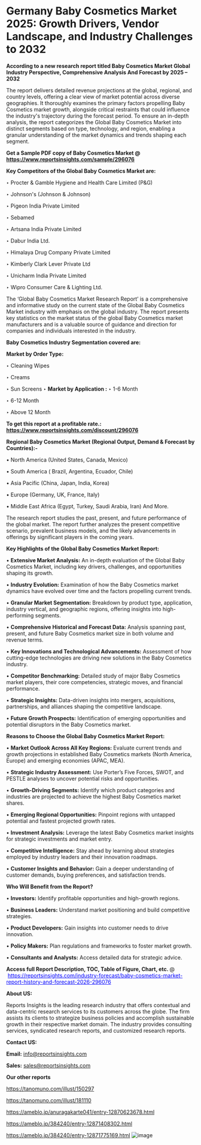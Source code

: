 # Germany Baby Cosmetics Market 2025: Growth Drivers, Vendor Landscape, and Industry Challenges to 2032

<strong>According to a new research report titled Baby Cosmetics Market Global Industry Perspective, Comprehensive Analysis And Forecast by 2025 – 2032</strong>

The report delivers detailed revenue projections at the global, regional, and country levels, offering a clear view of market potential across diverse geographies. It thoroughly examines the primary factors propelling Baby Cosmetics market growth, alongside critical restraints that could influence the industry's trajectory during the forecast period. To ensure an in-depth analysis, the report categorizes the Global Baby Cosmetics Market into distinct segments based on type, technology, and region, enabling a granular understanding of the market dynamics and trends shaping each segment.

<strong>Get a Sample PDF copy of Baby Cosmetics Market </strong><strong>@<a href=https://www.reportsinsights.com/sample/296076 style=color:#0000ff;> https://www.reportsinsights.com/sample/296076</a></strong></font>

<strong>Key Competitors of the Global Baby Cosmetics Market are:</strong>

‣ Procter & Gamble Hygiene and Health Care Limited (P&G)

‣ Johnson&#39;s (Johnson & Johnson)

‣ Pigeon India Private Limited

‣ Sebamed

‣ Artsana India Private Limited

‣ Dabur India Ltd.

‣ Himalaya Drug Company Private Limited

‣ Kimberly Clark Lever Private Ltd

‣ Unicharm India Private Limited

‣ Wipro Consumer Care & Lighting Ltd.

The ‘Global Baby Cosmetics Market Research Report’ is a comprehensive and informative study on the current state of the Global Baby Cosmetics Market industry with emphasis on the global industry. The report presents key statistics on the market status of the global Baby Cosmetics market manufacturers and is a valuable source of guidance and direction for companies and individuals interested in the industry.

<strong>Baby Cosmetics Industry Segmentation covered are:</strong>

<strong>Market by Order Type: </strong>

‣ Cleaning Wipes

‣ Creams

‣ Sun Screens
‣ 
<strong>Market by Application :</strong>
‣ 1-6 Month

‣ 6-12 Month

‣ Above 12 Month

<strong>To get this report at a profitable rate.: <a href=https://www.reportsinsights.com/discount/296076 style=color:#0000ff;>https://www.reportsinsights.com/discount/296076</a></strong></font>

<strong>Regional Baby Cosmetics Market (Regional Output, Demand &amp; Forecast by Countries):-</strong>

• North America (United States, Canada, Mexico)

• South America ( Brazil, Argentina, Ecuador, Chile)

• Asia Pacific (China, Japan, India, Korea)

• Europe (Germany, UK, France, Italy)

• Middle East Africa (Egypt, Turkey, Saudi Arabia, Iran) And More.

The research report studies the past, present, and future performance of the global market. The report further analyzes the present competitive scenario, prevalent business models, and the likely advancements in offerings by significant players in the coming years.

<strong>Key Highlights of the Global Baby Cosmetics Market Report:</strong>

• <strong>Extensive Market Analysis:</strong> An in-depth evaluation of the Global Baby Cosmetics Market, including key drivers, challenges, and opportunities shaping its growth.

• <strong>Industry Evolution:</strong> Examination of how the Baby Cosmetics market dynamics have evolved over time and the factors propelling current trends.

• <strong>Granular Market Segmentation:</strong> Breakdown by product type, application, industry vertical, and geographic regions, offering insights into high-performing segments.

• <strong>Comprehensive Historical and Forecast Data:</strong> Analysis spanning past, present, and future Baby Cosmetics market size in both volume and revenue terms.

• <strong>Key Innovations and Technological Advancements:</strong> Assessment of how cutting-edge technologies are driving new solutions in the Baby Cosmetics industry.

• <strong>Competitor Benchmarking:</strong> Detailed study of major Baby Cosmetics market players, their core competencies, strategic moves, and financial performance.

• <strong>Strategic Insights:</strong> Data-driven insights into mergers, acquisitions, partnerships, and alliances shaping the competitive landscape.

• <strong>Future Growth Prospects:</strong> Identification of emerging opportunities and potential disruptors in the Baby Cosmetics market.

<strong>Reasons to Choose the Global Baby Cosmetics Market Report:</strong>

• <strong>Market Outlook Across All Key Regions:</strong> Evaluate current trends and growth projections in established Baby Cosmetics markets (North America, Europe) and emerging economies (APAC, MEA).

• <strong>Strategic Industry Assessment:</strong> Use Porter’s Five Forces, SWOT, and PESTLE analyses to uncover potential risks and opportunities.

• <strong>Growth-Driving Segments:</strong> Identify which product categories and industries are projected to achieve the highest Baby Cosmetics market shares.

• <strong>Emerging Regional Opportunities:</strong> Pinpoint regions with untapped potential and fastest projected growth rates.

• <strong>Investment Analysis:</strong> Leverage the latest Baby Cosmetics market insights for strategic investments and market entry.

• <strong>Competitive Intelligence:</strong> Stay ahead by learning about strategies employed by industry leaders and their innovation roadmaps.

• <strong>Customer Insights and Behavior:</strong> Gain a deeper understanding of customer demands, buying preferences, and satisfaction trends.

<strong>Who Will Benefit from the Report?</strong>

• <strong>Investors:</strong> Identify profitable opportunities and high-growth regions.

• <strong>Business Leaders:</strong> Understand market positioning and build competitive strategies.

• <strong>Product Developers:</strong> Gain insights into customer needs to drive innovation.

• <strong>Policy Makers:</strong> Plan regulations and frameworks to foster market growth.

• <strong>Consultants and Analysts:</strong> Access detailed data for strategic advice.
</ul>
<strong>Access full Report Description, TOC, Table of Figure, Chart, etc. </strong>@  <a href=https://reportsinsights.com/industry-forecast/baby-cosmetics-market-report-history-and-forecast-2026-296076 style=color:#0000ff;>https://reportsinsights.com/industry-forecast/baby-cosmetics-market-report-history-and-forecast-2026-296076</a></font>

<strong><strong>About US</strong>:</strong>

Reports Insights is the leading research industry that offers contextual and data-centric research services to its customers across the globe. The firm assists its clients to strategize business policies and accomplish sustainable growth in their respective market domain. The industry provides consulting services, syndicated research reports, and customized research reports.

<strong>Contact US:</strong>

<p class=""""><b>Email:</b> <a href=mailto:info@reportsinsights.com>info@reportsinsights.com</a></p>
<p class=""""><b>Sales:</b> <a href=mailto:sales@reportsinsights.com>sales@reportsinsights.com</a></p>

<strong>Our other reports</strong>

<a href=https://tanomuno.com/illust/150297>https://tanomuno.com/illust/150297</a>

<a href=https://tanomuno.com/illust/181110>https://tanomuno.com/illust/181110</a>

<a href=https://ameblo.jp/anuragakarte041/entry-12870623678.html>https://ameblo.jp/anuragakarte041/entry-12870623678.html</a>

<a href=https://ameblo.jp/384240/entry-12871408302.html>https://ameblo.jp/384240/entry-12871408302.html</a>

<a href=https://ameblo.jp/384240/entry-12871775169.html>https://ameblo.jp/384240/entry-12871775169.html</a>
![image](https://github.com/user-attachments/assets/d9bafcc6-f93f-4b04-9c99-78b4f381188b)
